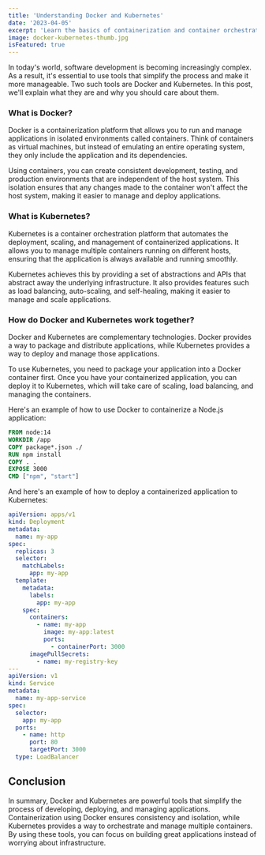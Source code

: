 ```yaml
---
title: 'Understanding Docker and Kubernetes'
date: '2023-04-05'
excerpt: 'Learn the basics of containerization and container orchestration using Docker and Kubernetes in simple terms.'
image: docker-kubernetes-thumb.jpg
isFeatured: true
---
```


In today's world, software development is becoming increasingly complex. As a result, it's essential to use tools that simplify the process and make it more manageable. Two such tools are Docker and Kubernetes. In this post, we'll explain what they are and why you should care about them.

### What is Docker?

Docker is a containerization platform that allows you to run and manage applications in isolated environments called containers. Think of containers as virtual machines, but instead of emulating an entire operating system, they only include the application and its dependencies.

Using containers, you can create consistent development, testing, and production environments that are independent of the host system. This isolation ensures that any changes made to the container won't affect the host system, making it easier to manage and deploy applications.

### What is Kubernetes?

Kubernetes is a container orchestration platform that automates the deployment, scaling, and management of containerized applications. It allows you to manage multiple containers running on different hosts, ensuring that the application is always available and running smoothly.

Kubernetes achieves this by providing a set of abstractions and APIs that abstract away the underlying infrastructure. It also provides features such as load balancing, auto-scaling, and self-healing, making it easier to manage and scale applications.

### How do Docker and Kubernetes work together?

Docker and Kubernetes are complementary technologies. Docker provides a way to package and distribute applications, while Kubernetes provides a way to deploy and manage those applications.

To use Kubernetes, you need to package your application into a Docker container first. Once you have your containerized application, you can deploy it to Kubernetes, which will take care of scaling, load balancing, and managing the containers.

Here's an example of how to use Docker to containerize a Node.js application:

```Dockerfile
FROM node:14
WORKDIR /app
COPY package*.json ./
RUN npm install
COPY . .
EXPOSE 3000
CMD ["npm", "start"]
```

And here's an example of how to deploy a containerized application to Kubernetes:

```yaml
apiVersion: apps/v1
kind: Deployment
metadata:
  name: my-app
spec:
  replicas: 3
  selector:
    matchLabels:
      app: my-app
  template:
    metadata:
      labels:
        app: my-app
    spec:
      containers:
        - name: my-app
          image: my-app:latest
          ports:
            - containerPort: 3000
      imagePullSecrets:
        - name: my-registry-key
---
apiVersion: v1
kind: Service
metadata:
  name: my-app-service
spec:
  selector:
    app: my-app
  ports:
    - name: http
      port: 80
      targetPort: 3000
  type: LoadBalancer
```
## Conclusion
In summary, Docker and Kubernetes are powerful tools that simplify the process of developing, deploying, and managing applications. Containerization using Docker ensures consistency and isolation, while Kubernetes provides a way to orchestrate and manage multiple containers. By using these tools, you can focus on building great applications instead of worrying about infrastructure.

